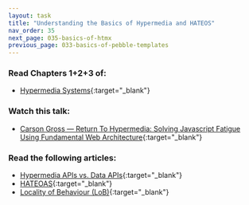 ```yaml
---
layout: task
title: "Understanding the Basics of Hypermedia and HATEOS"
nav_order: 35
next_page: 035-basics-of-htmx
previous_page: 033-basics-of-pebble-templates
---
```

### Read Chapters 1+2+3 of: 
- [Hypermedia Systems](https://hypermedia.systems){:target="_blank"}

### Watch this talk:
- [Carson Gross — Return To Hypermedia: Solving Javascript Fatigue Using Fundamental Web Architecture](https://www.youtube.com/watch?v=LRrrxQXWdhI){:target="_blank"}

### Read the following articles:
- [Hypermedia APIs vs. Data APIs](https://htmx.org/essays/hypermedia-apis-vs-data-apis/){:target="_blank"}
- [HATEOAS](https://htmx.org/essays/hateoas/){:target="_blank"}
- [Locality of Behaviour (LoB)](https://htmx.org/essays/locality-of-behaviour/){:target="_blank"}
